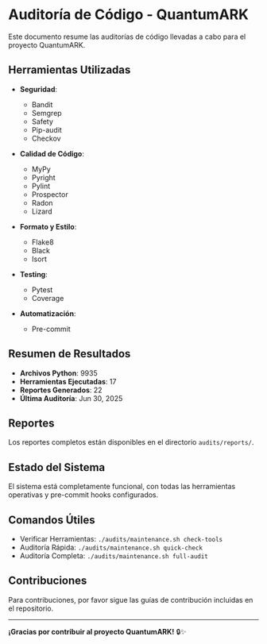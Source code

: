 # Auditoría de Código - QuantumARK

Este documento resume las auditorías de código llevadas a cabo para el proyecto QuantumARK.

## Herramientas Utilizadas

- **Seguridad**:
  - Bandit
  - Semgrep
  - Safety
  - Pip-audit
  - Checkov

- **Calidad de Código**:
  - MyPy
  - Pyright
  - Pylint
  - Prospector
  - Radon
  - Lizard

- **Formato y Estilo**:
  - Flake8
  - Black
  - Isort

- **Testing**:
  - Pytest
  - Coverage

- **Automatización**:
  - Pre-commit

## Resumen de Resultados

- **Archivos Python**: 9935
- **Herramientas Ejecutadas**: 17
- **Reportes Generados**: 22
- **Última Auditoría**: Jun 30, 2025

## Reportes

Los reportes completos están disponibles en el directorio `audits/reports/`.

## Estado del Sistema

El sistema está completamente funcional, con todas las herramientas operativas y pre-commit hooks configurados.

## Comandos Útiles

- Verificar Herramientas: `./audits/maintenance.sh check-tools`
- Auditoría Rápida: `./audits/maintenance.sh quick-check`
- Auditoría Completa: `./audits/maintenance.sh full-audit`

## Contribuciones

Para contribuciones, por favor sigue las guías de contribución incluidas en el repositorio.

---

**¡Gracias por contribuir al proyecto QuantumARK!** 🔒✨

